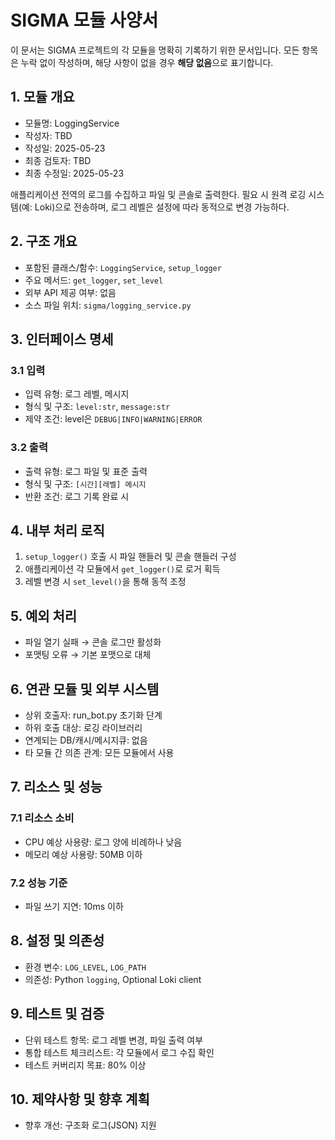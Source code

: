 # SIGMA 모듈 사양서

이 문서는 SIGMA 프로젝트의 각 모듈을 명확히 기록하기 위한 문서입니다. 모든 항목은 누락 없이 작성하며, 해당 사항이 없을 경우 **해당 없음**으로 표기합니다.

## 1. 모듈 개요
* 모듈명: LoggingService
* 작성자: TBD
* 작성일: 2025-05-23
* 최종 검토자: TBD
* 최종 수정일: 2025-05-23

애플리케이션 전역의 로그를 수집하고 파일 및 콘솔로 출력한다. 필요 시 원격 로깅
시스템(예: Loki)으로 전송하며, 로그 레벨은 설정에 따라 동적으로 변경 가능하다.

## 2. 구조 개요
* 포함된 클래스/함수: `LoggingService`, `setup_logger`
* 주요 메서드: `get_logger`, `set_level`
* 외부 API 제공 여부: 없음
* 소스 파일 위치: `sigma/logging_service.py`

## 3. 인터페이스 명세
### 3.1 입력
* 입력 유형: 로그 레벨, 메시지
* 형식 및 구조: `level:str`, `message:str`
* 제약 조건: level은 `DEBUG|INFO|WARNING|ERROR`

### 3.2 출력
* 출력 유형: 로그 파일 및 표준 출력
* 형식 및 구조: `[시간][레벨] 메시지`
* 반환 조건: 로그 기록 완료 시

## 4. 내부 처리 로직
1. `setup_logger()` 호출 시 파일 핸들러 및 콘솔 핸들러 구성
2. 애플리케이션 각 모듈에서 `get_logger()`로 로거 획득
3. 레벨 변경 시 `set_level()`을 통해 동적 조정

## 5. 예외 처리
* 파일 열기 실패 → 콘솔 로그만 활성화
* 포맷팅 오류 → 기본 포맷으로 대체

## 6. 연관 모듈 및 외부 시스템
* 상위 호출자: run_bot.py 초기화 단계
* 하위 호출 대상: 로깅 라이브러리
* 연계되는 DB/캐시/메시지큐: 없음
* 타 모듈 간 의존 관계: 모든 모듈에서 사용

## 7. 리소스 및 성능
### 7.1 리소스 소비
* CPU 예상 사용량: 로그 양에 비례하나 낮음
* 메모리 예상 사용량: 50MB 이하

### 7.2 성능 기준
* 파일 쓰기 지연: 10ms 이하

## 8. 설정 및 의존성
* 환경 변수: `LOG_LEVEL`, `LOG_PATH`
* 의존성: Python `logging`, Optional Loki client

## 9. 테스트 및 검증
* 단위 테스트 항목: 로그 레벨 변경, 파일 출력 여부
* 통합 테스트 체크리스트: 각 모듈에서 로그 수집 확인
* 테스트 커버리지 목표: 80% 이상

## 10. 제약사항 및 향후 계획
* 향후 개선: 구조화 로그(JSON) 지원

